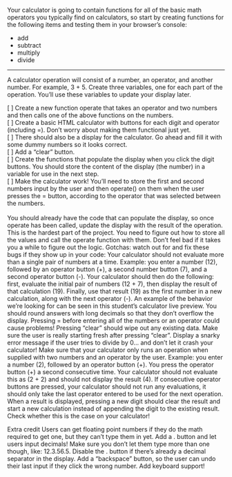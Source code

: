 Your calculator is going to contain functions for all of the basic math operators you typically find on calculators, so start by creating functions for the following items and testing them in your browser’s console:
- add
- subtract
- multiply
- divide
---
A calculator operation will consist of a number, an operator, and another number. For example, 3 + 5. Create three variables, one for each part of the operation. You’ll use these variables to update your display later.

[ ] Create a new function operate that takes an operator and two numbers and then calls one of the above functions on the numbers.<br>
[ ] Create a basic HTML calculator with buttons for each digit and operator (including =).
Don’t worry about making them functional just yet.<br>
[ ] There should also be a display for the calculator. Go ahead and fill it with some dummy numbers so it looks correct.<br>
[ ] Add a “clear” button.<br>
[ ] Create the functions that populate the display when you click the digit buttons. You should store the content of the display (the number) in a variable for use in the next step.<br> 
[ ] Make the calculator work! You’ll need to store the first and second numbers input by the user and then operate() on them when the user presses the = button, according to the operator that was selected between the numbers.<br><br>
You should already have the code that can populate the display, so once operate has been called, update the display with the result of the operation.
This is the hardest part of the project. You need to figure out how to store all the values and call the operate function with them. Don’t feel bad if it takes you a while to figure out the logic.
Gotchas: watch out for and fix these bugs if they show up in your code:
Your calculator should not evaluate more than a single pair of numbers at a time. Example: you enter a number (12), followed by an operator button (+), a second number button (7), and a second operator button (-). Your calculator should then do the following: first, evaluate the initial pair of numbers (12 + 7), then display the result of that calculation (19). Finally, use that result (19) as the first number in a new calculation, along with the next operator (-). An example of the behavior we’re looking for can be seen in this student’s calculator live preview.
You should round answers with long decimals so that they don’t overflow the display.
Pressing = before entering all of the numbers or an operator could cause problems!
Pressing “clear” should wipe out any existing data. Make sure the user is really starting fresh after pressing “clear”.
Display a snarky error message if the user tries to divide by 0… and don’t let it crash your calculator!
Make sure that your calculator only runs an operation when supplied with two numbers and an operator by the user. Example: you enter a number (2), followed by an operator button (+). You press the operator button (+) a second consecutive time. Your calculator should not evaluate this as (2 + 2) and should not display the result (4). If consecutive operator buttons are pressed, your calculator should not run any evaluations, it should only take the last operator entered to be used for the next operation.
When a result is displayed, pressing a new digit should clear the result and start a new calculation instead of appending the digit to the existing result. Check whether this is the case on your calculator!


Extra credit
Users can get floating point numbers if they do the math required to get one, but they can’t type them in yet. Add a . button and let users input decimals! Make sure you don’t let them type more than one though, like: 12.3.56.5. Disable the . button if there’s already a decimal separator in the display.
Add a “backspace” button, so the user can undo their last input if they click the wrong number.
Add keyboard support!